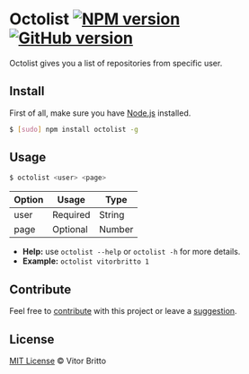 # Octolist [![NPM version](https://badge.fury.io/js/octolist.svg)](http://badge.fury.io/js/octolist) [![GitHub version](https://badge.fury.io/gh/vitorbritto%2Foctolist.svg)](http://badge.fury.io/gh/vitorbritto%2Foctolist)

Octolist gives you a list of repositories from specific user.


## Install

First of all, make sure you have [Node.js](http://nodejs.org/) installed.

```bash
$ [sudo] npm install octolist -g
```


## Usage

```bash
$ octolist <user> <page>
```

| Option | Usage    | Type   |
|--------|----------|--------|
| user   | Required | String |
| page   | Optional | Number |

- **Help:** use `octolist --help` or `octolist -h` for more details.
- **Example:** `octolist vitorbritto 1`


## Contribute

Feel free to [contribute](https://github.com/vitorbritto/octolist/pulls) with this project or leave a [suggestion](https://github.com/vitorbritto/octolist/issues).


## License

[MIT License](http://vitorbritto.mit-license.org/) © Vitor Britto

